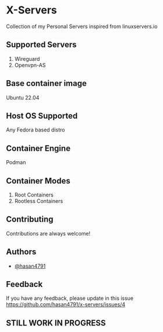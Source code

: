 
# X-Servers

Collection of my Personal Servers inspired from linuxservers.io

## Supported Servers
1. Wireguard
2. Openvpn-AS

## Base container image
Ubuntu 22.04

## Host OS Supported
Any Fedora based distro

## Container Engine
Podman

## Container Modes
1. Root Containers
2. Rootless Containers


## Contributing

Contributions are always welcome!


## Authors

- [@hasan4791](https://www.github.com/hasan4791)


## Feedback

If you have any feedback, please update in this issue
https://github.com/hasan4791/x-servers/issues/4


## STILL WORK IN PROGRESS
